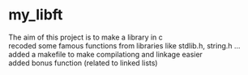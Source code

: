 # my_libft
The aim of this project is to make a library in c<br>
recoded some famous functions from libraries like stdlib.h, string.h ...<br>
added a makefile to make compilationg and linkage easier<br>
added bonus function (related to linked lists)
